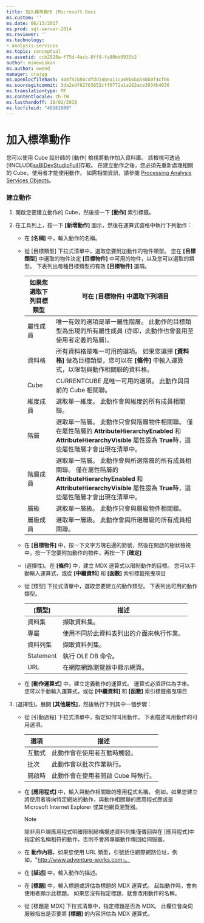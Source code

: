 ```yaml
---
title: 加入標準動作 |Microsoft Docs
ms.custom: ''
ms.date: 06/13/2017
ms.prod: sql-server-2014
ms.reviewer: ''
ms.technology:
- analysis-services
ms.topic: conceptual
ms.assetid: ccb2928a-f75d-4acb-8ff8-fa80bb0935b2
author: minewiskan
ms.author: owend
manager: craigg
ms.openlocfilehash: 408f92b86cdfdd148ea11ca49b6ba540b0f4cf86
ms.sourcegitcommit: 3da2edf82763852cff6772a1a282ace3034b4936
ms.translationtype: MT
ms.contentlocale: zh-TW
ms.lasthandoff: 10/02/2018
ms.locfileid: "48161088"
---
```

# <a name="add-a-standard-action"></a>加入標準動作
  您可以使用 Cube 設計師的 [動作] 檢視將動作加入資料庫。 該檢視可透過 [!INCLUDE[ssBIDevStudioFull](../../includes/ssbidevstudiofull-md.md)]存取。 在建立動作之後，您必須先重新處理相關的 Cube，使用者才能使用動作。 如需相關資訊，請參閱 [Processing Analysis Services Objects](processing-analysis-services-objects.md)。  
  
### <a name="to-create-an-action"></a>建立動作  
  
1.  開啟您要建立動作的 Cube，然後按一下 **[動作]** 索引標籤。  
  
2.  在工具列上，按一下 **[新增動作]** 圖示，然後在運算式窗格中執行下列動作：  
  
    -   在 **[名稱]** 中，輸入動作的名稱。  
  
    -   從 [目標類型] 下拉式清單中，選取您要附加動作的物件類型。 您在 **[目標類型]** 中選取的物件決定 **[目標物件]** 中可用的物件，以及您可以選取的類型。 下表列出每種目標類型的有效 **[目標物件]** 選項。  
  
        |如果您選取下列目標類型|可在 [目標物件] 中選取下列項目|  
        |---------------------------------------------|---------------------------------------------------|  
        |屬性成員|唯一有效的選項是單一屬性階層。 此動作的目標類型為出現的所有屬性成員 (亦即，此動作也會套用至使用者定義的階層)。|  
        |資料格|所有資料格是唯一可用的選項。 如果您選擇 **[資料格]** 做為目標類型，您可以在 **[條件]** 中輸入運算式，以限制與動作相關聯的資料格。|  
        |Cube|CURRENTCUBE 是唯一可用的選項。 此動作與目前的 Cube 相關聯。|  
        |維度成員|選取單一維度。 此動作會與維度的所有成員相關聯。|  
        |階層|選取單一階層。 此動作只會與階層物件相關聯。 僅在屬性階層的 **AttributeHierarchyEnabled** 和 **AttributeHierarchyVisible** 屬性設為 **True**時，這些屬性階層才會出現在清單中。|  
        |階層成員|選取單一階層。 此動作會與所選階層的所有成員相關聯。 僅在屬性階層的 **AttributeHierarchyEnabled** 和 **AttributeHierarchyVisible** 屬性設為 **True**時，這些屬性階層才會出現在清單中。|  
        |層級|選取單一層級。 此動作只會與層級物件相關聯。|  
        |層級成員|選取單一層級。 此動作會與所選層級的所有成員相關聯。|  
  
    -   在 **[目標物件]** 中，按一下文字方塊右邊的箭號，然後在開啟的樹狀檢視中，按一下您要附加動作的物件，再按一下 **[確定]**   
  
    -   (選擇性)。在 **[條件]** 中，建立 MDX 運算式以限制動作的目標。 您可以手動輸入運算式，或從 **[中繼資料]** 和 **[函數]** 索引標籤拖曳項目  
  
    -   從 [類型] 下拉式清單中，選取您要建立的動作類型。 下表列出可用的動作類型。  
  
        |[類型]|描述|  
        |----------|-----------------|  
        |資料集|擷取資料集。|  
        |專屬|使用不同於此資料表列出的介面來執行作業。|  
        |資料列集|擷取資料列集。|  
        |Statement|執行 OLE DB 命令。|  
        |URL|在網際網路瀏覽器中顯示網頁。|  
  
    -   在 **[動作運算式]** 中，建立定義動作的運算式。 運算式必須評估為字串。 您可以手動輸入運算式，或從 **[中繼資料]** 和 **[函數]** 索引標籤拖曳項目  
  
3.  (選擇性)。展開 **[其他屬性]**，然後執行下列其中一個步驟：  
  
    -   從 [引動過程] 下拉式清單中，指定如何叫用動作。 下表描述叫用動作的可用選項。  
  
        |選項|描述|  
        |------------|-----------------|  
        |互動式|此動作會在使用者互動時觸發。|  
        |批次|此動作會以批次作業執行。|  
        |開啟時|此動作會在使用者開啟 Cube 時執行。|  
  
    -   在 **[應用程式]** 中，輸入與動作相關聯的應用程式名稱。 例如，如果您建立將使用者導向特定網站的動作，與動作相關聯的應用程式應該是 Microsoft Internet Explorer 或其他網頁瀏覽器。  
  
        > [!NOTE]  
        >  除非用戶端應用程式明確限制結構描述資料列集僅傳回與在 [應用程式]中指定的名稱相符的動作，否則不會將專屬動作傳回給伺服器。  
  
    -   在 **動作內容**，如果您使用 URL 類型，引號括住網際網路位址，例如，"http://www.adventure-works.com」。  
  
    -   在 **[描述]** 中，輸入動作的描述。  
  
    -   在 **[標題]** 中，輸入標題或評估為標題的 MDX 運算式。 起始動作時，會向使用者顯示此標題。 如果您沒有指定標題，就會改用動作的名稱。  
  
    -   從 [標題是 MDX] 下拉式清單中，指定標題是否為 MDX。 此欄位會向伺服器指出是否要將 **[標題]** 的內容評估為 MDX 運算式。  
  
  
